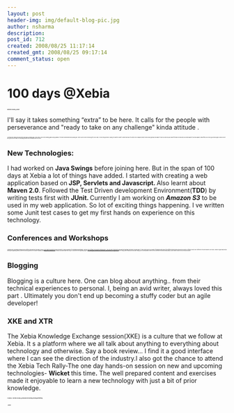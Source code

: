 ```yaml
---
layout: post
header-img: img/default-blog-pic.jpg
author: nsharma
description: 
post_id: 712
created: 2008/08/25 11:17:14
created_gmt: 2008/08/25 09:17:14
comment_status: open
---
```


# 100 days @Xebia

<p style="margin-bottom: 0in;"><span style="font-size: 2;"><span style="font-size: 2;"><em><b>My initial 100 days @ Xebia?</em></b></span></span></p>

<p>I'll say it takes something “extra” to be here. It calls for the people with perseverance and "ready to take on any challenge" kinda attitude .<!--more-->
<p style="margin-bottom: 0in;"><span style="font-size: 2;"><span style="font-size: 2;">One thing that I really like is that every single day is a learning day. In true sense I can see my learning graph sloping upwards. I felt more nourished with each passing day. There is a lot in store in technology for you to learn. The only thing needed is “pulling” the task for yourself. I believe that in all of us there is this “untapped reserve” which we are generally not aware of. When you need to push yourself for that one extra step you become aware of your real capacity. Xebia offers you not only good technologies to work on but it also gives you the chance of developing yourself into a developer and not a coder.</span></span></p>
<p style="margin-bottom: 0in;"></p>
<p style="margin-bottom: 0in;" align="justify"></p>
<p style="margin-bottom: 0in;" align="justify"><span style="font-size: 2;"><span style="font-size: 2;">
 <h3>New Technologies:</h3>
I had worked on <strong>Java Swings</strong> before joining here. But in the span of 100 days at Xebia a lot of things have added. I started with creating a web application based on<strong> JSP, Servlets and Javascript. </strong> Also learnt about <strong>Maven 2.0</strong>. Followed the Test Driven development Environment(<strong>TDD</strong>) by writing tests first with <strong>JUnit. </strong>Currently I am working on <strong><em>Amazon S3</em></strong> to be used in my web application. So lot of exciting things happening. I ve written some Junit test cases to get my first hands on experience on this technology.</span></span></p>
<h3> Conferences and Workshops</h3>
<p style="margin-bottom: 0in;" align="justify"><span style="font-size:2;"><span style="font-size: 2;"> Attending and Coordinating workshop and Conference was another thing that I took up. <a href="http://blog.xebia.com/2008/06/24/agile-awareness-workshop-2008-delegates-perspective/" target="_blank">Agile Awareness workshop</a> was one where in I took up dual task of coordinating and attending. Then the <a href="http://blog.xebia.com/2008/07/09/lean-software-development-methodologies-tom-and-marry-poppendiecks/" target="_blank">Lean Software Development Methodologies--Tom And Mary </a><a href="http://www.poppendieck.com/people.htm" target="_blank">Poppendiecks</a> was another important event which I became part of. These events give you a chance of interacting with people from different interest areas and business spheres. Definitely boosts your confidence level and enhances your vision. Xebia on regular basis keeps working on organizing various conferences with big names in the industry. Naturally, attending these conferences as a Xebian is an added value that you get. And all this in the beginning stage of your career gives me immense satisfaction. Apart from this I also got the chance of doing some infrastructure work like setting up the communication centers for the conferences hosted at Xebia campus. Quite clearly it calls for you to be an all rounder.
<h3>Blogging</h3>
 Blogging is a culture here. One can blog about anything.. from their technical experiences to personal. I, being an avid writer, always loved this part . Ultimately you don't end up becoming a stuffy coder but an agile developer!</p>
<p style="margin-bottom: 0in;" align="justify"><span style="font-size: 2;"><span style="font-size: 2;"> </span></span></p>

<p style="margin-bottom: 0in;" align="justify"></p>

<h3>XKE and XTR</h3>

<p>The Xebia Knowledge Exchange session(XKE) is a culture that we follow at Xebia. It s a platform where we all talk about anything to everything about technology and otherwise. Say a book review... I find it a good interface where I can see the direction of the industry.I also got the chance to attend the Xebia Tech Rally-The one day hands-on session on new and upcoming technologies- <strong>Wicket </strong>this time<strong>.</strong> The well prepared content and exercises made it enjoyable to learn a new technology with just a bit of prior knowledge.</span></span></p>
<p style="margin-bottom: 0in;" align="justify"></p></p>
<p style="margin-bottom: 0in;" align="justify"><span style="font-size:2;"><span style="font-size:2;"><b>
To sum up .. my initial 100 days @ Xebia have been exciting,enriching and fullfilling.</span></span></p>

<p></b>
<p style="margin-bottom: 0in;" align="justify"></p>
<p style="margin-bottom: 0in;" align="justify"></p>
<p style="margin-bottom: 0in;" align="justify"><span style="font-size: 2;"><span style="font-size: 2;"><b>--Nancy.</span></span></p></b></p>